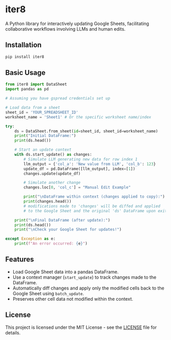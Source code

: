 # iter8

A Python library for interactively updating Google Sheets, facilitating collaborative workflows involving LLMs and human edits.

## Installation

```bash
pip install iter8
```

## Basic Usage

```python
from iter8 import DataSheet
import pandas as pd

# Assuming you have gspread credentials set up

# Load data from a sheet
sheet_id = 'YOUR_SPREADSHEET_ID'
worksheet_name = 'Sheet1' # Or the specific worksheet name/index

try:
    ds = DataSheet.from_sheet(id=sheet_id, sheet_id=worksheet_name)
    print("Initial DataFrame:")
    print(ds.head())

    # Start an update context
    with ds.start_update() as changes:
        # Simulate LLM generating new data for row index 1
        llm_output = {'col_a': 'New value from LLM', 'col_b': 123}
        update_df = pd.DataFrame([llm_output], index=[1])
        changes.update(update_df)

        # Simulate another change
        changes.loc[0, 'col_c'] = "Manual Edit Example"

        print("\nDataFrame within context (changes applied to copy):")
        print(changes.head())
        # modifications made to 'changes' will be diffed and applied
        # to the Google Sheet and the original 'ds' DataFrame upon exiting

    print("\nFinal DataFrame (after update):")
    print(ds.head())
    print("\nCheck your Google Sheet for updates!")

except Exception as e:
    print(f"An error occurred: {e}")
```

## Features

* Load Google Sheet data into a pandas DataFrame.
* Use a context manager (`start_update`) to track changes made to the DataFrame.
* Automatically diff changes and apply only the modified cells back to the Google Sheet using `batch_update`.
* Preserves other cell data not modified within the context.

## License

This project is licensed under the MIT License - see the [LICENSE](LICENSE) file for details. 